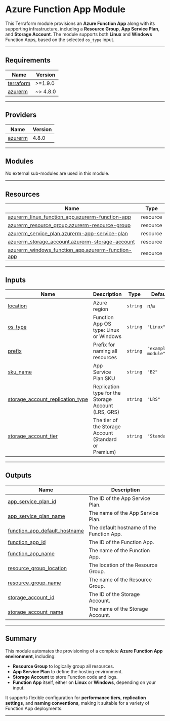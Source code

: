 # Azure Function App Module

This Terraform module provisions an **Azure Function App** along with its supporting infrastructure, including a **Resource Group**, **App Service Plan**, and **Storage Account**. The module supports both **Linux** and **Windows** Function Apps, based on the selected `os_type` input.

---

## Requirements

| Name | Version |
|------|---------|
| <a name="requirement_terraform"></a> [terraform](#requirement\_terraform) | >=1.9.0 |
| <a name="requirement_azurerm"></a> [azurerm](#requirement\_azurerm) | ~> 4.8.0 |

---

## Providers

| Name | Version |
|------|---------|
| <a name="provider_azurerm"></a> [azurerm](#provider\_azurerm) | 4.8.0 |

---

## Modules

No external sub-modules are used in this module.

---

## Resources

| Name | Type |
|------|------|
| [azurerm_linux_function_app.azurerm-function-app](https://registry.terraform.io/providers/hashicorp/azurerm/latest/docs/resources/linux_function_app) | resource |
| [azurerm_resource_group.azurerm-resource-group](https://registry.terraform.io/providers/hashicorp/azurerm/latest/docs/resources/resource_group) | resource |
| [azurerm_service_plan.azurerm-app-service-plan](https://registry.terraform.io/providers/hashicorp/azurerm/latest/docs/resources/service_plan) | resource |
| [azurerm_storage_account.azurerm-storage-account](https://registry.terraform.io/providers/hashicorp/azurerm/latest/docs/resources/storage_account) | resource |
| [azurerm_windows_function_app.azurerm-function-app](https://registry.terraform.io/providers/hashicorp/azurerm/latest/docs/resources/windows_function_app) | resource |

---

## Inputs

| Name | Description | Type | Default | Required |
|------|-------------|------|---------|:--------:|
| <a name="input_location"></a> [location](#input\_location) | Azure region | `string` | n/a | yes |
| <a name="input_os_type"></a> [os\_type](#input\_os\_type) | Function App OS type: Linux or Windows | `string` | `"Linux"` | no |
| <a name="input_prefix"></a> [prefix](#input\_prefix) | Prefix for naming all resources | `string` | `"example-module"` | no |
| <a name="input_sku_name"></a> [sku\_name](#input\_sku\_name) | App Service Plan SKU | `string` | `"B2"` | no |
| <a name="input_storage_account_replication_type"></a> [storage\_account\_replication\_type](#input\_storage\_account\_replication\_type) | Replication type for the Storage Account (LRS, GRS) | `string` | `"LRS"` | no |
| <a name="input_storage_account_tier"></a> [storage\_account\_tier](#input\_storage\_account\_tier) | The tier of the Storage Account (Standard or Premium) | `string` | `"Standard"` | no |

---

## Outputs

| Name | Description |
|------|-------------|
| <a name="output_app_service_plan_id"></a> [app\_service\_plan\_id](#output\_app\_service\_plan\_id) | The ID of the App Service Plan. |
| <a name="output_app_service_plan_name"></a> [app\_service\_plan\_name](#output\_app\_service\_plan\_name) | The name of the App Service Plan. |
| <a name="output_function_app_default_hostname"></a> [function\_app\_default\_hostname](#output\_function\_app\_default\_hostname) | The default hostname of the Function App. |
| <a name="output_function_app_id"></a> [function\_app\_id](#output\_function\_app\_id) | The ID of the Function App. |
| <a name="output_function_app_name"></a> [function\_app\_name](#output\_function\_app\_name) | The name of the Function App. |
| <a name="output_resource_group_location"></a> [resource\_group\_location](#output\_resource\_group\_location) | The location of the Resource Group. |
| <a name="output_resource_group_name"></a> [resource\_group\_name](#output\_resource\_group\_name) | The name of the Resource Group. |
| <a name="output_storage_account_id"></a> [storage\_account\_id](#output\_storage\_account\_id) | The ID of the Storage Account. |
| <a name="output_storage_account_name"></a> [storage\_account\_name](#output\_storage\_account\_name) | The name of the Storage Account. |

---

## Summary

This module automates the provisioning of a complete **Azure Function App environment**, including:

- **Resource Group** to logically group all resources.
- **App Service Plan** to define the hosting environment.
- **Storage Account** to store Function code and logs.
- **Function App** itself, either on **Linux** or **Windows**, depending on your input.

It supports flexible configuration for **performance tiers**, **replication settings**, and **naming conventions**, making it suitable for a variety of Function App deployments.

---
